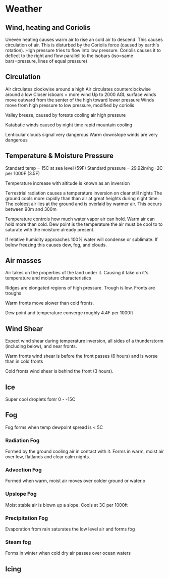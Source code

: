 Weather
=======

Wind, heating and Coriolis
--------------------------
Uneven heating causes warm air to rise an cold air to descend.  This causes circulation of air.  This is disturbed by the Coriolis force \(caused by earth's rotation\).  High pressure tries to flow into low pressure.  Coriolis causes it to deflect to the right and flow parallell to the isobars \(iso=same bars=pressure, lines of equal pressure\)

Circulation
-----------
Air circulates clockwise around a high
Air circulates counterclockwise around a low
Closer isboars = more wind
Up to 2000 AGL surface winds move outward from the senter of the high toward lower pressure
Winds move from high pressure to low pressure, modified by coriolis

Valley breeze, caused by forests cooling air high pressure 

Katabatic winds caused by night time rapid mountain cooling

Lenticular clouds signal very dangerous
Warm downslope winds are very dangerous


Temperature & Moisture Pressure
-------------------------------
Standard temp = 15C at sea level \(59F\)
Standard pressure = 29.92in/hg
-2C per 1000F \(3.5F\)

Temperature increase with altitude is known as an inversion

Terrestrial radiation causes a temperature inversion on clear still nights
The ground cools more rapidly than than air at great heights during night time.  The coldest air lies at the ground and is overlaid by warmer air.  This occurs between 90m and 300m

Temperature controls how much water vapor air can hold.  Warm air can hold more than cold.  Dew point is the temperature the air must be cool to to saturate with the moisture already present.

If relative humidity approaches 100% water will condense or sublimate.  If below freezing this causes dew, fog, and clouds.

Air masses
----------

Air takes on the properties of the land under it.  Causing it take on it's temperature and moisture characteristics

Ridges are elongated regions of high pressure.  Trough is low.  Fronts are troughs

Warm fronts move slower than cold fronts.

Dew point and temperature converge roughly 4.4F per 1000ft

Wind Shear
----------
Expect wind shear during temperature inversion, all sides of a thunderstorm \(including below\), and near fronts.  

Warm fronts wind shear is before the front passes \(6 hours\) and is worse than in cold fronts

Cold fronts wind shear is behind the front \(3 hours\).  

Ice
---
Super cool droplets fomr 0 - -15C

Fog
---
Fog forms when temp dewpoint spread is < 5C

### Radiation Fog
Formed by the ground cooling air in contact with it. Forms in warm, moist air over low, flatlands and clear calm nights.

### Advection Fog
Formed when warm, moist air moves over colder ground or water.o

### Upslope Fog
Moist stable air is blown up a slope.  Cools at 3C per 1000ft

### Precipitation Fog
Evaporation from rain saturates the low level air and forms fog


### Steam fog
Forms in winter when cold dry air passes over ocean waters

Icing
-----
